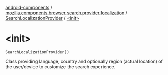 [android-components](../../index.md) / [mozilla.components.browser.search.provider.localization](../index.md) / [SearchLocalizationProvider](index.md) / [&lt;init&gt;](./-init-.md)

# &lt;init&gt;

`SearchLocalizationProvider()`

Class providing language, country and optionally region (actual location) of the user/device to
customize the search experience.


